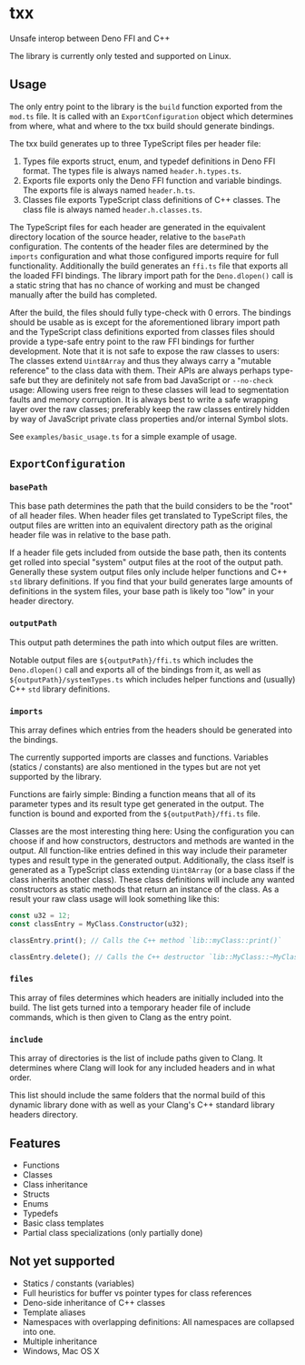 # txx

Unsafe interop between Deno FFI and C++

The library is currently only tested and supported on Linux.

## Usage

The only entry point to the library is the `build` function exported from the
`mod.ts` file. It is called with an `ExportConfiguration` object which
determines from where, what and where to the txx build should generate bindings.

The txx build generates up to three TypeScript files per header file:

1. Types file exports struct, enum, and typedef definitions in Deno FFI format.
   The types file is always named `header.h.types.ts`.
2. Exports file exports only the Deno FFI function and variable bindings. The
   exports file is always named `header.h.ts`.
3. Classes file exports TypeScript class definitions of C++ classes. The class
   file is always named `header.h.classes.ts`.

The TypeScript files for each header are generated in the equivalent directory
location of the source header, relative to the `basePath` configuration. The
contents of the header files are determined by the `imports` configuration and
what those configured imports require for full functionality. Additionally the
build generates an `ffi.ts` file that exports all the loaded FFI bindings. The
library import path for the `Deno.dlopen()` call is a static string that has no
chance of working and must be changed manually after the build has completed.

After the build, the files should fully type-check with 0 errors. The bindings
should be usable as is except for the aforementioned library import path and the
TypeScript class definitions exported from classes files should provide a
type-safe entry point to the raw FFI bindings for further development. Note that
it is not safe to expose the raw classes to users: The classes extend
`Uint8Array` and thus they always carry a "mutable reference" to the class data
with them. Their APIs are always perhaps type-safe but they are definitely not
safe from bad JavaScript or `--no-check` usage: Allowing users free reign to
these classes will lead to segmentation faults and memory corruption. It is
always best to write a safe wrapping layer over the raw classes; preferably keep
the raw classes entirely hidden by way of JavaScript private class properties
and/or internal Symbol slots.

See `examples/basic_usage.ts` for a simple example of usage.

## `ExportConfiguration`

### `basePath`

This base path determines the path that the build considers to be the "root" of
all header files. When header files get translated to TypeScript files, the
output files are written into an equivalent directory path as the original
header file was in relative to the base path.

If a header file gets included from outside the base path, then its contents get
rolled into special "system" output files at the root of the output path.
Generally these system output files only include helper functions and C++ `std`
library definitions. If you find that your build generates large amounts of
definitions in the system files, your base path is likely too "low" in your
header directory.

### `outputPath`

This output path determines the path into which output files are written.

Notable output files are `${outputPath}/ffi.ts` which includes the
`Deno.dlopen()` call and exports all of the bindings from it, as well as
`${outputPath}/systemTypes.ts` which includes helper functions and (usually) C++
`std` library definitions.

### `imports`

This array defines which entries from the headers should be generated into the
bindings.

The currently supported imports are classes and functions. Variables (statics /
constants) are also mentioned in the types but are not yet supported by the
library.

Functions are fairly simple: Binding a function means that all of its parameter
types and its result type get generated in the output. The function is bound and
exported from the `${outputPath}/ffi.ts` file.

Classes are the most interesting thing here: Using the configuration you can
choose if and how constructors, destructors and methods are wanted in the
output. All function-like entries defined in this way include their parameter
types and result type in the generated output. Additionally, the class itself is
generated as a TypeScript class extending `Uint8Array` (or a base class if the
class inherits another class). These class definitions will include any wanted
constructors as static methods that return an instance of the class. As a result
your raw class usage will look something like this:

```ts
const u32 = 12;
const classEntry = MyClass.Constructor(u32);

classEntry.print(); // Calls the C++ method `lib::myClass::print()`

classEntry.delete(); // Calls the C++ destructor `lib::MyClass::~MyClass()`
```

### `files`

This array of files determines which headers are initially included into the
build. The list gets turned into a temporary header file of include commands,
which is then given to Clang as the entry point.

### `include`

This array of directories is the list of include paths given to Clang. It
determines where Clang will look for any included headers and in what order.

This list should include the same folders that the normal build of this dynamic
library done with as well as your Clang's C++ standard library headers
directory.

## Features

- Functions
- Classes
- Class inheritance
- Structs
- Enums
- Typedefs
- Basic class templates
- Partial class specializations (only partially done)

## Not yet supported

- Statics / constants (variables)
- Full heuristics for buffer vs pointer types for class references
- Deno-side inheritance of C++ classes
- Template aliases
- Namespaces with overlapping definitions: All namespaces are collapsed into
  one.
- Multiple inheritance
- Windows, Mac OS X
